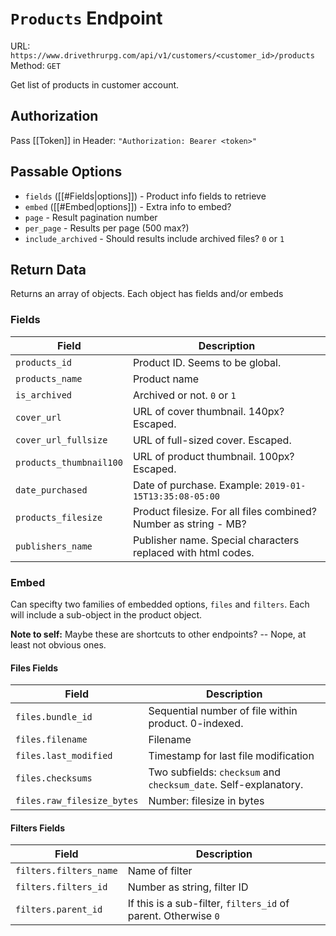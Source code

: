 # `Products` Endpoint
URL: `https://www.drivethrurpg.com/api/v1/customers/<customer_id>/products`
Method: `GET`

Get list of products in customer account.

## Authorization
Pass [[Token]] in Header:
`"Authorization: Bearer <token>"`

## Passable Options
* `fields` ([[#Fields|options]]) - Product info fields to retrieve
* `embed` ([[#Embed|options]]) - Extra info to embed?
* `page` - Result pagination number
* `per_page` - Results per page (500 max?)
* `include_archived` - Should results include archived files? `0` or `1`

## Return Data
Returns an array of objects. Each object has fields and/or embeds

### Fields
Field | Description
------|-------------
`products_id` | Product ID. Seems to be global.
`products_name` | Product name
`is_archived` | Archived or not. `0` or `1`
`cover_url` | URL of cover thumbnail. 140px? Escaped.
`cover_url_fullsize` | URL of full-sized cover. Escaped.
`products_thumbnail100` | URL of product thumbnail. 100px? Escaped.
`date_purchased` | Date of purchase. Example: `2019-01-15T13:35:08-05:00`
`products_filesize` | Product filesize. For all files combined? Number as string - MB?
`publishers_name` | Publisher name. Special characters replaced with html codes.

### Embed
Can specifty two families of embedded options, `files` and `filters`. Each will include a sub-object in the product object.

**Note to self:** Maybe these are shortcuts to other endpoints? -- Nope, at least not obvious ones.

#### Files Fields
Field | Description
------|-------------
`files.bundle_id` | Sequential number of file within product. 0-indexed.
`files.filename` | Filename
`files.last_modified` | Timestamp for last file modification
`files.checksums` | Two subfields: `checksum` and `checksum_date`. Self-explanatory.
`files.raw_filesize_bytes` | Number: filesize in bytes

#### Filters Fields
Field | Description
------|-------------
`filters.filters_name` | Name of filter
`filters.filters_id` | Number as string, filter ID 
`filters.parent_id` | If this is a sub-filter, `filters_id` of parent. Otherwise `0`